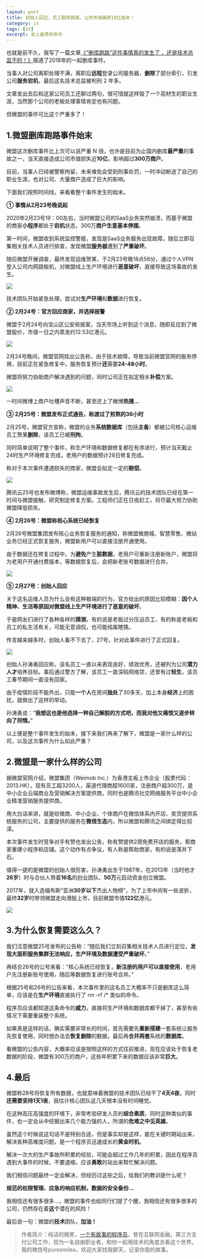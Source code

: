 ```yaml
---
layout: post
title: 创始人回应，员工删库跑路，公司市值暴跌10亿始末！
category: it
tags: [it]
excerpt: 史上最贵的命令
---
```



也就是前不久，我写了一篇文章[《“删库跑路”这件事情真的发生了 ，还是技术总监干的！》](http://www.ityouknow.com/it/2020/02/15/shanku.html)报道了2018年的一起删库事件。

当事人对公司离职处理不满，离职后**远程**登录公司服务器，**删除**了部分索引，引发公司**服务宕机**，最后这名技术总监被判刑 2 年多。

文章发出去后和这家公司员工还聊过两句，很可惜就这样毁了一个高材生的职业生涯，当然那个公司的老板处理事情肯定也有问题。

但微盟的事件可比这个严重多了！

## 1.微盟删库跑路事件始末

微盟这次删库事件比上次可以说严重 N 倍，也许是目前为止国内删库**最严重**的事故之一，当天直接造成公司市值损失近**10亿**，影响超过**300万商户**。

目前，当事人已经被警察拘留，未来难免会受到刑事处罚，一时冲动断送了自己的职业生涯，也对公司、大量商户造成了巨大的影响。

下面我们按照时间线，来看看整个事件发生的始末。

**① 事情从2月23号晚说起**

2020年2月23号19：00左右，当时微盟公司的SaaS业务突然崩溃，而基于微盟的商家**小程序**都处于**宕机**状态，300万**商户生意基本停摆**。

第一时间，微盟收到系统监控警报，发现是SaaS业务服务出现故障，随后立即召集相关技术人员进行排查，发现微盟**服务器**遭到了**严重破坏**。

随后微盟开展调查，最终发现运维贺某，于2月23号晚18点56分，通过个人VPN登入公司内网跳板机，对微盟线上生产环境进行**恶意破坏**，直接导致这场事故的发生。

![](http://favorites.ren/assets/images/2020/it/weimeng01.jpeg)

技术团队开始紧急处理，尝试对**生产环境**和**数据**进行恢复。

**② 2月24号：官方回应商家，并选择报警**

微盟于2月24号向宝山区公安局报案，当天市场上听到这个消息，随即反应到了微盟股价，市值一日之内蒸发约12.53亿港元。

![](http://favorites.ren/assets/images/2020/it/weimeng02.jpeg)

2月24号晚间，微盟官网挂出公告称，由于技术故障，导致当前微盟官网的服务停用，目前正在紧急修复中，服务恢复预计**还**需要**24-48小时**。

微盟将努力协助商户解决遇到的问题，同时公司正在拟定相关**补偿**方案。

![](http://favorites.ren/assets/images/2020/it/weimeng03.jpeg)

一时间微博上商户吐槽声音不断，甚至还上了微博**热搜...**

**③ 2月25号：微盟发布正式通告，称渡过了煎熬的36小时**

2月25号，微盟官方宣称，微盟的业务**系统数据库**（包括**主备**）都被公司核心运维员工贺某**删除**，该员工已被**刑拘**。

同时简单说明了整个事件，称生产环境和数据修复都在有序进行，预计当天截止24时生产环境修复完成，老用户的数据预计28日修复完成。

称对于本次事件遭遇损失的商家，微盟会拟定一定的**赔偿**。

![](http://favorites.ren/assets/images/2020/it/weimeng04.jpeg)

腾讯云25号也发布微博称，微盟运维事故发生后，腾讯云的技术团队已经在第一时间与微盟接触，研究制定修复方案。工程师们正在日夜赶工，将尽最大努力协助微盟降低损失。

**④ 2月26号：微盟称核心系统已经恢复**

2月26号微盟集团发布核心业务恢复服务的通知，称微盟微商城、智慧零售、微站业务已经正式恢复服务，微盟新用户可以直接注册开通使用。

由于数据还在修复过程中，为**避免**产生**脏数据**，老用户可重新注册新账户，微盟将为老用户开通付费版本，等数据恢复后，会把新老账号数据进行合并。

![](http://favorites.ren/assets/images/2020/it/weimeng05.jpeg)

**⑤ 2月27号：创始人回应**

关于这名运维人员为什么会有这种极端的行为，官方给出的原因比较模糊：**因个人精神、生活等原因对微盟线上生产环境进行了恶意的破坏**。

于是网友们进行了各种各样的**猜测**，有的说是老板过分压迫员工、有的称是老板和员工的私生活有关，可能无意调侃，也可能纯属瞎猜。

传言越来越多时，创始人看不下去了，27号，针对此事件进行了正式回复。

![](http://favorites.ren/assets/images/2020/it/weimeng07.jpeg)

创始人孙涛勇回应称，该名员工一直以来表现良好，绩效优秀，还被列为公司**潜力人才**培养目标。事后通过警方了解，该员工一直深陷网络贷，还曾有过**轻生**，该员工春节期间一直没有回家。

由于疫情阶段不能外出，只能**一个人**在房间**独处**了30多天，加上本身**经济**上的困扰，就做出了这样的举动。

孙涛勇说：“**我想这也是他选择一种自己解脱的方式吧，而我对他又痛恨又逐步转向了同情。**”

以上便是整个事件发生的始末，接下来我们再来了解下，微盟是一家什么样的公司，以及这次事件为什么如此严重？

## 2.微盟是一家什么样的公司

据微盟官网介绍，微盟集团（Weimob Inc.）为香港主板上市企业（股票代码：2013.HK），现有员工超3200人，渠道代理商超1600家，注册商户超300万，是中小企业云端商业及营销解决方案提供商，同时也是腾讯社交网络服务平台中小企业精准营销服务提供商。

用大白话来讲，就是给微商、中小企业、个体商户在微信体系内开店、卖货提供系统服务的公司，主要提供的服务在**微信生态**内，所以微盟和腾讯之间绑定得比较深。

本次事件发生时竞争对手有赞也发出公告，称有赞提供2周免费开店的服务，帮商家重建小程序和店铺。这个动作有点争议，有人称是帮助商家，有的说是落井下石。

值得一提的是微盟的创始人很厉害，孙涛勇出生于1987年，在2013年（当时他才**26岁**）时与合伙人带着**16名**的创业团队、**50万**元启动资金创立微盟。

2017年，就入选福布斯“亚洲**30岁以下**杰出人物榜”，为了上市中间有一些波折，最终**32岁**时带领微盟走向港股上市，目前微盟市值**122亿**港元。

![](http://favorites.ren/assets/images/2020/it/weimeng06.jpeg)

## 3.为什么恢复需要这么久？

我们注意微盟25号发布的公告称：“随后我们立刻召集相关技术人员进行定位，**发现大面积服务集群无法响应，生产环境及数据遭受严重破坏**。”

再结合26号的公号来看：“核心系统已经恢复，**新注册的用户可以直接使用**，老用户先注册新账号使用，随后等数据恢复进行账号合并。”

根据25号和26号的公告来看，本次事件里的这名员工大概率不只是删库这么简单，应该是在**生产环境**直接执行了 rm -rf /* 类似的命令。

程序员应该都知道这条命令的**威力**，直接将生产环境和数据库都干掉了，甚至有些情况下需要重装整个系统。

如果真是这样的话，确实需要非常长的时间，首先需要先**重新搭建**一套系统让服务先恢复使用，同时想办法去**恢复删除**的数据，最后再**合并两套**系统的**数据库**。

看微盟的公告内容，大概率应该是按照这样的方式往前推进，现在应该处于恢复老数据的阶段，微盟有300万的商户，这些年积累下来的数据应该非常**巨大**。

## 4.最后

微盟称28号将恢复所有数据，也就意味着微盟的技术团队已经干了**4天4夜**，同时**还需要坚持1天1夜**，我估计核心团队这几天根本没有时间睡觉。

在这种高压高强度的环境下，非常考验研发人员的**综合素质**，同时这种类似的事件，也一定会从中挖掘出来几个能力强的人，所谓的**危难之中见英雄**。

虽然这个时候说这句话不是特别合适，但是事实却是这样，能在关键时期站出来，解决各种高难度问题，是一个程序员迅速成长的**黄金时机**。

解决一次大的生产事故所积累的经验，可能会超过工作几年的积累，因此在程序员遇到大事件的时候，不要退缩，应该**勇敢**的站出来帮忙解决问题。

我们相信问题最终一定会解决，但经历过这些之后，给我们的教训是什么呢？

**规范的权限管理、应急的响应机制，数据的安全备份...**

我相信还有很多很多...，微盟的事件也给同行们提了个醒，我相信还有很多很多的公司，仍然存在着**这个**潜在的风险！

最后说一句：微盟的**技术**团队，**加油！**


>作者简介：纯洁的微笑，[一个有故事的程序员](http://www.ityouknow.com/it/2019/12/18/xinzi-10year.html)。曾在互联网金融，第三方支付公司工作，现为一名自由职业者，和你一起用技术的角度去看这个世界。我的微信号puresmilea，欢迎大家找我聊天，记录你我的故事。


